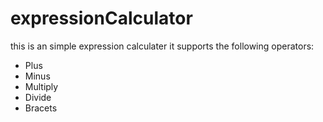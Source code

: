 # expressionCalculator
this is an simple expression calculater
it supports the following operators:
- Plus
- Minus
- Multiply
- Divide
- Bracets



